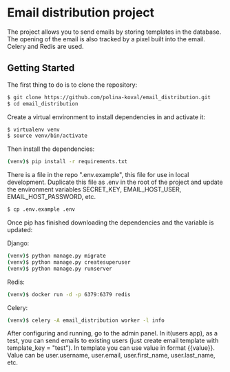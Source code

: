 # Email distribution project  
The project allows you to send emails by storing templates in the database. The opening of the email is also tracked by a pixel built into the email. Celery and Redis are used.

## Getting Started  
The first thing to do is to clone the repository:  

```sh
$ git clone https://github.com/polina-koval/email_distribution.git
$ cd email_distribution
```  

Create a virtual environment to install dependencies in and activate it:  

```sh
$ virtualenv venv  
$ source venv/bin/activate
```

Then install the dependencies:  

```sh
(venv)$ pip install -r requirements.txt
```  

There is a file in the repo ".env.example", this file for use in local development. 
Duplicate this file as .env in the root of the project and update the environment 
variables SECRET_KEY, EMAIL_HOST_USER, EMAIL_HOST_PASSWORD, etc.  

```sh
$ cp .env.example .env
```

Once pip has finished downloading the dependencies and the variable is updated:  
 
Django:
```sh
(venv)$ python manage.py migrate
(venv)$ python manage.py createsuperuser
(venv)$ python manage.py runserver
```  

Redis:
```sh
(venv)$ docker run -d -p 6379:6379 redis
```  

Celery:
```sh
(venv)$ celery -A email_distribution worker -l info 
```

After configuring and running, go to the admin panel. 
In it(users app), as a test, you can send emails to existing users
(just create email template with template_key = "test"). In template you can
use value in format {{value}}. Value can be user.username, user.email, 
user.first_name, user.last_name, etc.
